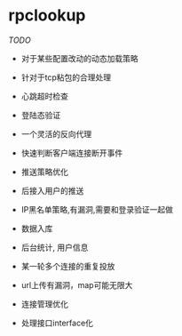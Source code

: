 # rpclookup

*TODO*
* 对于某些配置改动的动态加载策略
* 针对于tcp粘包的合理处理
* 心跳超时检查
* 登陆态验证
* 一个灵活的反向代理

* 快速判断客户端连接断开事件
* 推送策略优化
* 后接入用户的推送
* IP黑名单策略,有漏洞,需要和登录验证一起做
* 数据入库
* 后台统计, 用户信息

* 某一轮多个连接的重复投放
* url上传有漏洞，map可能无限大
* 连接管理优化
* 处理接口interface化
